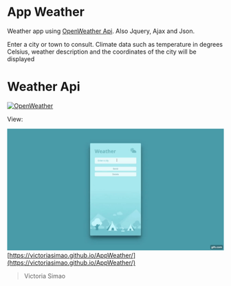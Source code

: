 # App Weather

Weather app using [OpenWeather Api](https://openweathermap.org/api). Also Jquery, Ajax and Json.

Enter a city or town to consult. Climate data such as temperature in degrees Celsius, weather description and the coordinates of the city will be displayed

# Weather Api
[![OpenWeather](https://encrypted-tbn0.gstatic.com/images?q=tbn:ANd9GcRc56Q8GIfcjz8sDvqC-jKaDdvhuoaDjKFXAQ&usqp=CAU)](https://openweathermap.org/api)

View:

![Weather Api](images/appWeather.gif)
[https://victoriasimao.github.io/AppWeather/](https://victoriasimao.github.io/AppWeather/)

> Victoria Simao

